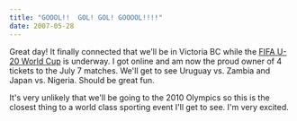 ```yaml
---
title: "GOOOL!!  GOL! GOL! GOOOOL!!!!"
date: 2007-05-28
---
```


Great day! It finally connected that we'll be in Victoria BC while the [FIFA U-20 World Cup](http://fifa.com/en/comp/index/0,2442,U20M2007,00.html?comp=U20M&year=2007) is underway. I got online and am now the proud owner of 4 tickets to the July 7 matches. We'll get to see Uruguay vs. Zambia and Japan vs. Nigeria. Should be great fun.

It's very unlikely that we'll be going to the 2010 Olympics so this is the closest thing to a world class sporting event I'll get to see. I'm very excited.
